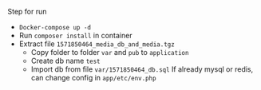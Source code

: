 Step for run
* `Docker-compose up -d`
* Run `composer install` in container
* Extract file `1571850464_media_db_and_media.tgz`
  * Copy folder to folder `var` and `pub` to `application`
  * Create db name `test`
  * Import db from file `var/1571850464_db.sql`
 If already mysql or redis, can change config in `app/etc/env.php`
